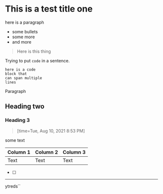 # This is a test title one

here is a paragraph

* some bullets
* some more
* and more

> Here is this thing

Trying to put `code` in a sentence.

    here is a code 
    block that 
    can span multiple
    lines
    
Paragraph

## Heading two

### Heading 3
> [time=Tue, Aug 10, 2021 8:53 PM]

some text



| Column 1 | Column 2 | Column 3 |
| -------- | -------- | -------- |
| Text     | Text     | Text     |

- [ ] 

---

ytreds``

